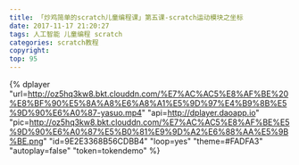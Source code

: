 ```yaml
---
title: 「炒鸡简单的scratch儿童编程课」第五课-scratch运动模块之坐标  
date: 2017-11-17 21:20:27
tags: 人工智能 儿童编程 scratch
categories: scratch教程
copyright:
top: 95
---
```


<!--more-->
{% dplayer "url=http://oz5hq3kw8.bkt.clouddn.com/%E7%AC%AC5%E8%AF%BE%20%E8%BF%90%E5%8A%A8%E6%A8%A1%E5%9D%97%E4%B9%8B%E5%9D%90%E6%A0%87-yasuo.mp4" "api=http://dplayer.daoapp.io" "pic=http://oz5hq3kw8.bkt.clouddn.com/%E7%AC%AC5%E8%AF%BE%E5%9D%90%E6%A0%87%E5%B0%81%E9%9D%A2%E6%88%AA%E5%9B%BE.png" "id=9E2E3368B56CDBB4" "loop=yes" "theme=#FADFA3" "autoplay=false" "token=tokendemo" %}

